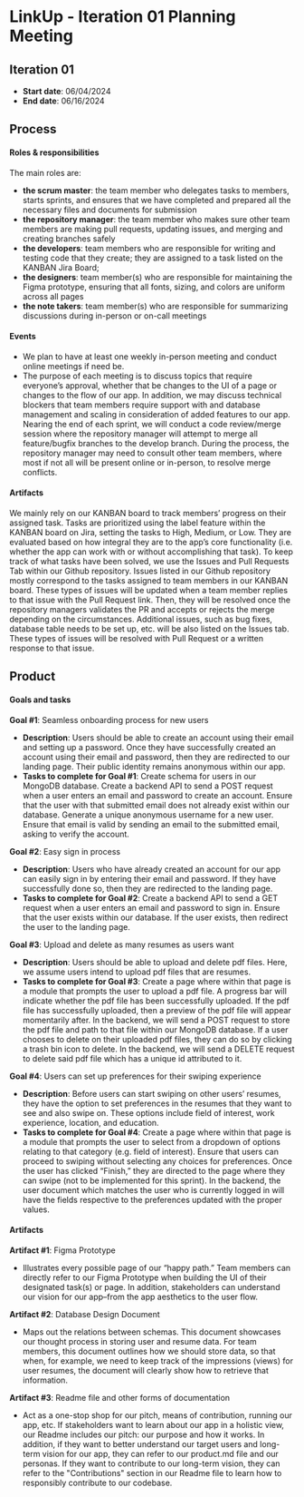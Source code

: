 # LinkUp - Iteration 01 Planning Meeting

## Iteration 01

 * **Start date**: 06/04/2024
 * **End date**: 06/16/2024

## Process
#### **Roles & responsibilities**
The main roles are:
- **the scrum master**: the team member who delegates tasks to members, starts sprints, and ensures that we have completed and prepared all the necessary files and documents for submission
- **the repository manager**: the team member who makes sure other team members are making pull requests, updating issues, and merging and creating branches safely
- **the developers**: team members who are responsible for writing and testing code that they create; they are assigned to a task listed on the KANBAN Jira Board; 
- **the designers**: team member(s) who are responsible for maintaining the Figma prototype, ensuring that all fonts, sizing, and colors are uniform across all pages
- **the note takers**: team member(s) who are responsible for summarizing discussions during in-person or on-call meetings

#### **Events**
 * We plan to have at least one weekly in-person meeting and conduct online meetings if need be.
 * The purpose of each meeting is to discuss topics that require everyone’s approval, whether that be changes to the UI of a page or changes to the flow of our app. In addition, we may discuss technical blockers that team members require support with and database management and scaling in consideration of added features to our app. 
Nearing the end of each sprint, we will conduct a code review/merge session where the repository manager will attempt to merge all feature/bugfix branches to the develop branch. During the process, the repository manager may need to consult other team members, where most if not all will be present online or in-person, to resolve merge conflicts. 

#### **Artifacts**
We mainly rely on our KANBAN board to track members’ progress on their assigned task. Tasks are prioritized using the label feature within the KANBAN board on Jira, setting the tasks to High, Medium, or Low. They are evaluated based on how integral they are to the app’s core functionality (i.e. whether the app can work with or without accomplishing that task). To keep track of what tasks have been solved, we use the Issues and Pull Requests Tab within our Github repository. Issues listed in our Github repository mostly correspond to the tasks assigned to team members in our KANBAN board. These types of issues will be updated when a team member replies to that issue with the Pull Request link. Then, they will be resolved once the repository managers validates the PR and accepts or rejects the merge depending on the circumstances. Additional issues, such as bug fixes, database table needs to be set up, etc. will be also listed on the Issues tab. These types of issues will be resolved with Pull Request or a written response to that issue. 

## Product

#### **Goals and tasks**

**Goal #1**: Seamless onboarding process for new users
- **Description**: Users should be able to create an account using their email and setting up a password. Once they have successfully created an account using their email and password, then they are redirected to our landing page. Their public identity remains anonymous within our app.
- **Tasks to complete for Goal #1**: 
Create schema for users in our MongoDB database.
Create a backend API to send a POST request when a user enters an email and password to create an account.
Ensure that the user with that submitted email does not already exist within our database.
Generate a unique anonymous username for a new user.
Ensure that email is valid by sending an email to the submitted email, asking to verify the account.

**Goal #2**: Easy sign in process 
- **Description**: Users who have already created an account for our app can easily sign in by entering their email and password. If they have successfully done so, then they are redirected to the landing page. 
- **Tasks to complete for Goal #2**: 
Create a backend API to send a GET request when a user enters an email and password to sign in.
Ensure that the user exists within our database.
If the user exists, then redirect the user to the landing page.

**Goal #3**: Upload and delete as many resumes as users want
- **Description**: Users should be able to upload and delete pdf files. Here, we assume users intend to upload pdf files that are resumes.
- **Tasks to complete for Goal #3**: 
Create a page where within that page is a module that prompts the user to upload a pdf file. 
A progress bar will indicate whether the pdf file has been successfully uploaded. 
If the pdf file has successfully uploaded, then a preview of the pdf file will appear momentarily after. 
In the backend, we will send a POST request to store the pdf file and path to that file within our MongoDB database. 
If a user chooses to delete on their uploaded pdf files, they can do so by clicking a trash bin icon to delete. 
In the backend, we will send a DELETE request to delete said pdf file which has a unique id attributed to it. 

**Goal #4**: Users can set up preferences for their swiping experience
- **Description**: Before users can start swiping on other users’ resumes, they have the option to set preferences in the resumes that they want to see and also swipe on. These options include field of interest, work experience, location, and education. 
- **Tasks to complete for Goal #4**: 
Create a page where within that page is a module that prompts the user to select from a dropdown of options relating to that category (e.g. field of interest). 
Ensure that users can proceed to swiping without selecting any choices for preferences. 
Once the user has clicked “Finish,” they are directed to the page where they can swipe (not to be implemented for this sprint).
In the backend, the user document which matches the user who is currently logged in will have the fields respective to the preferences updated with the proper values. 

#### **Artifacts**
**Artifact #1**: Figma Prototype
- Illustrates every possible page of our “happy path.” Team members can directly refer to our Figma Prototype when building the UI of their designated task(s) or page. In addition, stakeholders can understand our vision for our app–from the app aesthetics to the user flow. 

**Artifact #2**: Database Design Document
- Maps out the relations between schemas. This document showcases our thought process in storing user and resume data. For team members, this document outlines how we should store data, so that when, for example, we need to keep track of the impressions (views) for user resumes, the document will clearly show how to retrieve that information.

**Artifact #3**: Readme file and other forms of documentation
- Act as a one-stop shop for our pitch, means of contribution, running our app, etc. If stakeholders want to learn about our app in a holistic view, our Readme includes our pitch: our purpose and how it works. In addition, if they want to better understand our target users and long-term vision for our app, they can refer to our product.md file and our personas. If they want to contribute to our long-term vision, they can refer to the "Contributions" section in our Readme file to learn how to responsibly contribute to our codebase. 




